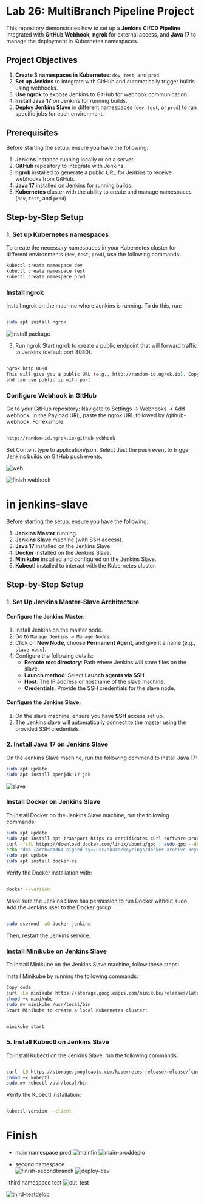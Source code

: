 # Lab 26: MultiBranch Pipeline Project

This repository demonstrates how to set up a **Jenkins CI/CD Pipeline** integrated with **GitHub Webhook**, **ngrok** for external access, and **Java 17** to manage the deployment in Kubernetes namespaces.

## Project Objectives
1. **Create 3 namespaces in Kubernetes**: `dev`, `test`, and `prod`.
2. **Set up Jenkins** to integrate with GitHub and automatically trigger builds using webhooks.
3. **Use ngrok** to expose Jenkins to GitHub for webhook communication.
4. **Install Java 17** on Jenkins for running builds.
5. **Deploy Jenkins Slave** in different namespaces (`dev`, `test`, or `prod`) to run specific jobs for each environment.

## Prerequisites
Before starting the setup, ensure you have the following:
1. **Jenkins** instance running locally or on a server.
2. **GitHub** repository to integrate with Jenkins.
3. **ngrok** installed to generate a public URL for Jenkins to receive webhooks from GitHub.
4. **Java 17** installed on Jenkins for running builds.
5. **Kubernetes** cluster with the ability to create and manage namespaces (`dev`, `test`, and `prod`).

## Step-by-Step Setup

### 1. Set up Kubernetes namespaces
To create the necessary namespaces in your Kubernetes cluster for different environments (`dev`, `test`, `prod`), use the following commands:

```bash
kubectl create namespace dev
kubectl create namespace test
kubectl create namespace prod
```
 ### Install ngrok
Install ngrok on the machine where Jenkins is running. To do this, run:

```bash

sudo apt install ngrok
```
![install package](https://github.com/user-attachments/assets/8eb88f36-96e0-4854-b03c-92589fabf01a)


3. Run ngrok
Start ngrok to create a public endpoint that will forward traffic to Jenkins (default port 8080):

```bash

ngrok http 8080
This will give you a public URL (e.g., http://random-id.ngrok.io). Copy this URL, as it will be used to configure the GitHub webhook.
and can use public ip with port
```

###  Configure Webhook in GitHub
Go to your GitHub repository:
Navigate to Settings → Webhooks → Add webhook.
In the Payload URL, paste the ngrok URL followed by /github-webhook. For example:
```bash

http://random-id.ngrok.io/github-webhook
```
Set Content type to application/json.
Select Just the push event to trigger Jenkins builds on GitHub push events.

![web](https://github.com/user-attachments/assets/64b10e54-e685-4940-b858-512cf0dc3192)

![finish webhook](https://github.com/user-attachments/assets/2861ee16-aede-4c44-9737-9ef56f6202e0)

# in jenkins-slave
Before starting the setup, ensure you have the following:

1. **Jenkins Master** running.
2. **Jenkins Slave** machine (with SSH access).
3. **Java 17** installed on the Jenkins Slave.
4. **Docker** installed on the Jenkins Slave.
5. **Minikube** installed and configured on the Jenkins Slave.
6. **Kubectl** installed to interact with the Kubernetes cluster.

## Step-by-Step Setup

### 1. Set Up Jenkins Master-Slave Architecture

#### Configure the Jenkins Master:
1. Install Jenkins on the master node.
2. Go to `Manage Jenkins → Manage Nodes`.
3. Click on **New Node**, choose **Permanent Agent**, and give it a name (e.g., `slave-node`).
4. Configure the following details:
   - **Remote root directory**: Path where Jenkins will store files on the slave.
   - **Launch method**: Select **Launch agents via SSH**.
   - **Host**: The IP address or hostname of the slave machine.
   - **Credentials**: Provide the SSH credentials for the slave node.

#### Configure the Jenkins Slave:
1. On the slave machine, ensure you have **SSH** access set up.
2. The Jenkins slave will automatically connect to the master using the provided SSH credentials.

### 2. Install Java 17 on Jenkins Slave

On the Jenkins Slave machine, run the following command to install Java 17:

```bash
sudo apt update
sudo apt install openjdk-17-jdk
```
![slave](https://github.com/user-attachments/assets/aba9d267-c7fb-4e18-8bde-2764af7a5d5a)
### Install Docker on Jenkins Slave
To install Docker on the Jenkins Slave machine, run the following commands:

```bash
sudo apt update
sudo apt install apt-transport-https ca-certificates curl software-properties-common
curl -fsSL https://download.docker.com/linux/ubuntu/gpg | sudo gpg --dearmor -o /usr/share/keyrings/docker-archive-keyring.gpg
echo "deb [arch=amd64 signed-by=/usr/share/keyrings/docker-archive-keyring.gpg] https://download.docker.com/linux/ubuntu $(lsb_release -cs) stable" | sudo tee /etc/apt/sources.list.d/docker.list > /dev/null
sudo apt update
sudo apt install docker-ce
```
Verify the Docker installation with:

```bash

docker --version
```
Make sure the Jenkins Slave has permission to run Docker without sudo. Add the Jenkins user to the Docker group:

```bash

sudo usermod -aG docker jenkins
```
Then, restart the Jenkins service.
### Install Minikube on Jenkins Slave
To install Minikube on the Jenkins Slave machine, follow these steps:

Install Minikube by running the following commands:
```bash
Copy code
curl -Lo minikube https://storage.googleapis.com/minikube/releases/latest/minikube-linux-amd64
chmod +x minikube
sudo mv minikube /usr/local/bin
Start Minikube to create a local Kubernetes cluster:
```
```bash

minikube start
```
### 5. Install Kubectl on Jenkins Slave
To install Kubectl on the Jenkins Slave, run the following commands:

```bash

curl -LO https://storage.googleapis.com/kubernetes-release/release/`curl -s https://storage.googleapis.com/kubernetes-release/release/stable.txt`/bin/linux/amd64/kubectl
chmod +x kubectl
sudo mv kubectl /usr/local/bin
```
Verify the Kubectl installation:

```bash

kubectl version --client
```
# Finish
- main
   namespace prod
![mainfin](https://github.com/user-attachments/assets/60026c14-f8c0-4623-8793-98e023ca0d59)
![main-proddeplo](https://github.com/user-attachments/assets/86bcb69c-ab43-4fbf-9376-55afcc2b6436)

- second 
    namespace  
![finish-secondbranch](https://github.com/user-attachments/assets/38930166-a2ab-4c68-8fac-5e4080f2383c)
![deploy-dev](https://github.com/user-attachments/assets/cbd1f068-f546-47cb-b404-7cd567066bf3)

-third
   namespace test
![out-test](https://github.com/user-attachments/assets/88a93f60-8810-48fe-9c39-85d9732d8c99)

![third-testdelop](https://github.com/user-attachments/assets/c50aa41d-7ffb-4669-b06a-108b2828ef4c)




